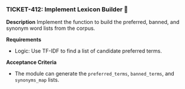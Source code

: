 ### TICKET-412: Implement Lexicon Builder 📝

**Description**
Implement the function to build the preferred, banned, and synonym word lists from the corpus.

**Requirements**
- Logic: Use TF-IDF to find a list of candidate preferred terms.

**Acceptance Criteria**
- The module can generate the `preferred_terms`, `banned_terms`, and `synonyms_map` lists. 